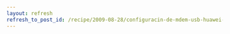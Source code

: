 ```yaml
---
layout: refresh
refresh_to_post_id: /recipe/2009-08-28/configuracin-de-mdem-usb-huawei-en-gnu-linux-huawei-linux.html
---
```

